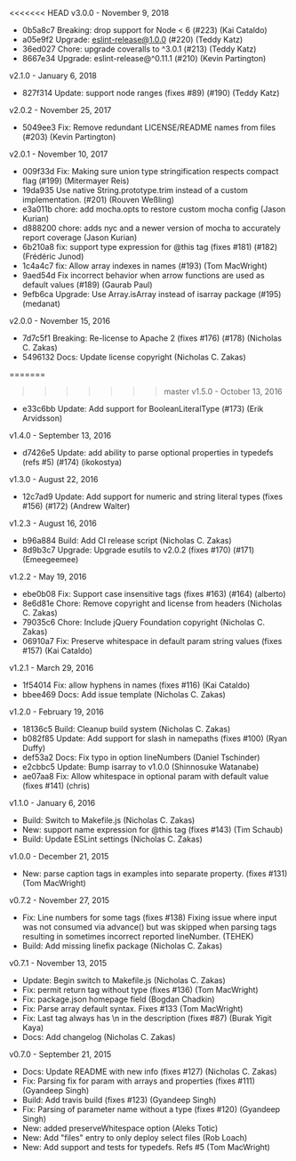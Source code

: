 <<<<<<< HEAD
v3.0.0 - November 9, 2018

* 0b5a8c7 Breaking: drop support for Node < 6 (#223) (Kai Cataldo)
* a05e9f2 Upgrade: eslint-release@1.0.0 (#220) (Teddy Katz)
* 36ed027 Chore: upgrade coveralls to ^3.0.1 (#213) (Teddy Katz)
* 8667e34 Upgrade: eslint-release@^0.11.1 (#210) (Kevin Partington)

v2.1.0 - January 6, 2018

* 827f314 Update: support node ranges (fixes #89) (#190) (Teddy Katz)

v2.0.2 - November 25, 2017

* 5049ee3 Fix: Remove redundant LICENSE/README names from files (#203) (Kevin Partington)

v2.0.1 - November 10, 2017

* 009f33d Fix: Making sure union type stringification respects compact flag (#199) (Mitermayer Reis)
* 19da935 Use native String.prototype.trim instead of a custom implementation. (#201) (Rouven Weßling)
* e3a011b chore: add mocha.opts to restore custom mocha config (Jason Kurian)
* d888200 chore: adds nyc and a newer version of mocha to accurately report coverage (Jason Kurian)
* 6b210a8 fix: support type expression for @this tag (fixes #181) (#182) (Frédéric Junod)
* 1c4a4c7 fix: Allow array indexes in names (#193) (Tom MacWright)
* 9aed54d Fix incorrect behavior when arrow functions are used as default values (#189) (Gaurab Paul)
* 9efb6ca Upgrade: Use Array.isArray instead of isarray package (#195) (medanat)

v2.0.0 - November 15, 2016

* 7d7c5f1 Breaking: Re-license to Apache 2 (fixes #176) (#178) (Nicholas C. Zakas)
* 5496132 Docs: Update license copyright (Nicholas C. Zakas)

=======
>>>>>>> master
v1.5.0 - October 13, 2016

* e33c6bb Update: Add support for BooleanLiteralType (#173) (Erik Arvidsson)

v1.4.0 - September 13, 2016

* d7426e5 Update: add ability to parse optional properties in typedefs (refs #5) (#174) (ikokostya)

v1.3.0 - August 22, 2016

* 12c7ad9 Update: Add support for numeric and string literal types (fixes #156) (#172) (Andrew Walter)

v1.2.3 - August 16, 2016

* b96a884 Build: Add CI release script (Nicholas C. Zakas)
* 8d9b3c7 Upgrade: Upgrade esutils to v2.0.2 (fixes #170) (#171) (Emeegeemee)

v1.2.2 - May 19, 2016

* ebe0b08 Fix: Support case insensitive tags (fixes #163) (#164) (alberto)
* 8e6d81e Chore: Remove copyright and license from headers (Nicholas C. Zakas)
* 79035c6 Chore: Include jQuery Foundation copyright (Nicholas C. Zakas)
* 06910a7 Fix: Preserve whitespace in default param string values (fixes #157) (Kai Cataldo)

v1.2.1 - March 29, 2016

* 1f54014 Fix: allow hyphens in names (fixes #116) (Kai Cataldo)
* bbee469 Docs: Add issue template (Nicholas C. Zakas)

v1.2.0 - February 19, 2016

* 18136c5 Build: Cleanup build system (Nicholas C. Zakas)
* b082f85 Update: Add support for slash in namepaths (fixes #100) (Ryan Duffy)
* def53a2 Docs: Fix typo in option lineNumbers (Daniel Tschinder)
* e2cbbc5 Update: Bump isarray to v1.0.0 (Shinnosuke Watanabe)
* ae07aa8 Fix: Allow whitespace in optional param with default value (fixes #141) (chris)

v1.1.0 - January 6, 2016

* Build: Switch to Makefile.js (Nicholas C. Zakas)
* New: support name expression for @this tag (fixes #143) (Tim Schaub)
* Build: Update ESLint settings (Nicholas C. Zakas)

v1.0.0 - December 21, 2015

* New: parse caption tags in examples into separate property. (fixes #131) (Tom MacWright)

v0.7.2 - November 27, 2015

* Fix: Line numbers for some tags (fixes #138) Fixing issue where input was not consumed via advance() but was skipped when parsing tags resulting in sometimes incorrect reported lineNumber. (TEHEK)
* Build: Add missing linefix package (Nicholas C. Zakas)

v0.7.1 - November 13, 2015

* Update: Begin switch to Makefile.js (Nicholas C. Zakas)
* Fix: permit return tag without type (fixes #136) (Tom MacWright)
* Fix: package.json homepage field (Bogdan Chadkin)
* Fix: Parse array default syntax. Fixes #133 (Tom MacWright)
* Fix: Last tag always has \n in the description (fixes #87) (Burak Yigit Kaya)
* Docs: Add changelog (Nicholas C. Zakas)

v0.7.0 - September 21, 2015

* Docs: Update README with new info (fixes #127) (Nicholas C. Zakas)
* Fix: Parsing fix for param with arrays and properties (fixes #111) (Gyandeep Singh)
* Build: Add travis build (fixes #123) (Gyandeep Singh)
* Fix: Parsing of parameter name without a type (fixes #120) (Gyandeep Singh)
* New: added preserveWhitespace option (Aleks Totic)
* New: Add "files" entry to only deploy select files (Rob Loach)
* New: Add support and tests for typedefs. Refs #5 (Tom MacWright)
